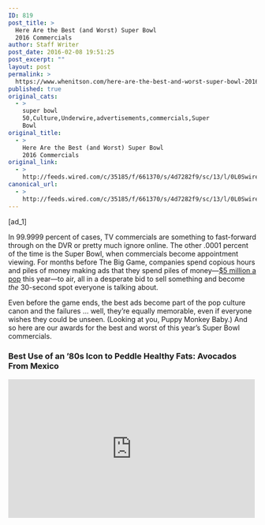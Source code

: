 ```yaml
---
ID: 819
post_title: >
  Here Are the Best (and Worst) Super Bowl
  2016 Commercials
author: Staff Writer
post_date: 2016-02-08 19:51:25
post_excerpt: ""
layout: post
permalink: >
  https://www.whenitson.com/here-are-the-best-and-worst-super-bowl-2016-commercials/
published: true
original_cats:
  - >
    super bowl
    50,Culture,Underwire,advertisements,commercials,Super
    Bowl
original_title:
  - >
    Here Are the Best (and Worst) Super Bowl
    2016 Commercials
original_link:
  - >
    http://feeds.wired.com/c/35185/f/661370/s/4d7282f9/sc/13/l/0L0Swired0N0C20A160C0A20Cbest0Eworst0Esuper0Ebowl0Ecommercials0C/story01.htm
canonical_url:
  - >
    http://feeds.wired.com/c/35185/f/661370/s/4d7282f9/sc/13/l/0L0Swired0N0C20A160C0A20Cbest0Eworst0Esuper0Ebowl0Ecommercials0C/story01.htm
---
```

 [ad_1]
<br><div id=""><p>In 99.9999 percent of cases, TV commercials are something to fast-forward through on the DVR or pretty much ignore online. The other .0001 percent of the time is the Super Bowl, when commercials become appointment viewing. For months before The Big Game, companies spend copious hours and piles of money making ads that they spend piles of money—<a href="http://www.boston.com/sports/football/patriots/2016/01/28/the-price-for-super-bowl-advertisement-percent-since-last-year/txAPMd86XqpqW5zh7hnUxH/story.html" target="_blank">$5 million a pop</a> this year—to air, all in a desperate bid to sell something and become <em>the</em> 30-second spot everyone is talking about.</p>
<p>Even before the game ends, the best ads become part of the pop culture canon and the failures … well, they’re equally memorable, even if everyone wishes they could be unseen. (Looking at you, Puppy Monkey Baby.) And so here are our awards for the best and worst of this year’s Super Bowl commercials.</p>
<h3>Best Use of an ’80s Icon to Peddle Healthy Fats: Avocados From Mexico</h3>
<p><iframe width="500" height="281" src="https://www.youtube.com/embed/1ndPEQCoSzk?feature=oembed" frameborder="0" allowfullscreen=""/><br/>This is a commercial for avocados from Mexico, which we presume was needed to compete with avocados from California. But don’t let the late turn toward selling delicious and healthy fruit essential to that Super Bowl party staple, guacamole, keep you from enjoying a delightful trip through this alternate version of The Collector’s gallery from <em>Guardians of the Galaxy</em>. A group of aliens follows a tour guide through an exhibit that includes the mythical Cube of Rubik, the seats in a commercial airliner (a 21st century torture device), the emoji alphabet, the white and gold dress (<a href="http://www.wired.com/2015/02/science-one-agrees-color-dress/" target="_blank">or was it blue and black?</a>) that caused a civil war, and the illustrious Scott Baio. It’s a gallery any museum of pop culture ephemera would love to possess. Just make sure to feed Scott Baio once in a while.</p>
<h3>Best Jeff Goldblum Goldbluming: Apartments.com</h3>
<p><iframe width="500" height="281" src="https://www.youtube.com/embed/L6OmHbZ2vHs?feature=oembed" frameborder="0" allowfullscreen=""/><br/>Nothing about Super Bowl commercials ever really makes sense, but seeing Jeff Goldblum sing the theme song to <em>The Jeffersons</em> makes so little sense it’s almost perfect. Especially since he’s seated at a baby grand piano that is literally moving on up to the top floor of an apartment building, where we find George Washington and Lil Wayne grilling hamburgers. Well, that’s one way to move units, Apartments.com.</p>
<h3>Best Not-Totally-Exploitative Use of David Bowie: Audi</h3>
<p><iframe width="500" height="281" src="https://www.youtube.com/embed/yB8tgVqmKzw?feature=oembed" frameborder="0" allowfullscreen=""/><br/>If you’re like us, and you probably are, you still get a little choked up when you hear a David Bowie song. That’s why this Audi ad, which merges space race nostalgia with Bowie’s “Starman,” could’ve easily felt like <em>too much too soon</em>. But the ad nailed it, right down to the cuts between the older man and his younger astronaut self. (We’ll overlook what must be a huge violation of the speed limit.) Single tear.</p>
<h3>Best Use of Helen Mirren to Get You to Not Drive Hammered: Budweiser</h3>
<p><iframe width="500" height="281" src="https://www.youtube.com/embed/Rb2VXVmUga4?feature=oembed" frameborder="0" allowfullscreen=""/><br/>Notoriously Frank and Uncensored British Lady Helen Mirren drinks a Budweiser and encourages you to not drink and drive by hurtling very well-worded insults at those who do so. We’d always kinda pegged Mirren for the champagne or dry martini type, but whatever. If someone can get people to not drive drunk then it doesn’t matter what beverage they’re doing it with. Also, we all need more Helen Mirren in our lives.</p>
<h3>Best Meta Reference Involving Cream Cheese: Adobe Marketing Cloud</h3>
<p><iframe width="500" height="281" src="https://www.youtube.com/embed/u-7l3f43sbY?feature=oembed" frameborder="0" allowfullscreen=""/><br/>He’s a sports fan. No, he’s a gambler. No, he’s an advertising executive who spent a lot of money to put a stupid cream cheese ad on during the Super Bowl! Get it? It’s very self-referential. Nicely done, Adobe Marketing Cloud.</p>
<h3>Best Attempt to Make Kevin Hart Look Intimidating: Hyundai</h3>
<p><iframe width="500" height="281" src="https://www.youtube.com/embed/-R_483zeVF8?feature=oembed" frameborder="0" allowfullscreen=""/><br/>Look, we know Kevin Hart was called in as a tough guy in for <em>Get Hard</em>, but he also seems like a pretty sweet dude, so watching him go all Protective Dad in this Hyundai commercial is pretty funny. Also, it makes this whole “car finder” feature the scariest thing to happen to teens since they realized their moms were on Facebook.</p>
<h3>Worst Use of Induced Labor to Sell Snacks: Doritos</h3>
<p><iframe width="500" height="281" src="https://www.youtube.com/embed/ko7GuDOv4BM?feature=oembed" frameborder="0" allowfullscreen=""/><br/>This one got real gross real fast. At first this seems like one of those <em>Women are so uptight, amirite?!</em> kind of commercials. (The woman in question was upset her partner was eating Doritos during her ultrasound.) It got vaguely cute when the baby in the womb started moving in the direction of the nacho cheese chip. However, when the woman threw the Dorito and it forced the baby to launch itself out of her womb, well, no one was hungry after that.</p>
<h3>Worst Commercial to … Ugh, Whatever, ‘Puppy Monkey Baby’ Is Just the Worst: Mountain Dew Kickstart</h3>
<p><iframe width="500" height="281" src="https://www.youtube.com/embed/ql7uY36-LwA?feature=oembed" frameborder="0" allowfullscreen=""/><br/>No but really, what the actual hell is a “Puppy Monkey Baby” and why did any of us need to see it during the Super Bowl? Moreover, did the world’s most unappealing hybrid need to <em>sing</em>? Did it make anyone want to drink anything besides arsenic, let alone Mountain Dew Kickstart (which, frankly, no one ought to be drinking anyway)? These are all questions without answers, but one thing is true, when you’ve <a href="https://twitter.com/RL_Stine/status/696548424120983552" target="_blank">terrified</a> legendary Scarer of Children R.L. Stine, you’ve gone too far. </p>
<h3>Worst Use of Uncomfortably Animated Innards: Xifaxan</h3>
<p><iframe width="500" height="281" src="https://www.youtube.com/embed/3Hnldf3z4bY?feature=oembed" frameborder="0" allowfullscreen=""/><br/>What happens when your bowels hold their own bowels? Thanks to Xifaxan, now you know. This ad, featuring claymation intestines, is for a treatment for irritable bowel syndrome with <em>diarrhea</em> (emphasis theirs), and just could not be more unintelligible. First off, it’s pretty unclear why guts would like football. It also seems odd that this particular Gut Guy seems to having issues with his own guts (can bowels <em>have</em> bowels?). But what’s most unintelligible is the fact that no one at any of these sporting events seems the least bit surprised that they’re cheering next to a pile of clay innards.</p>
<h3>Worst Allusion to Pussy Riot to Sell a Car: Toyota</h3>
<p><iframe width="500" height="281" src="https://www.youtube.com/embed/MYeM-8hO3hM?feature=oembed" frameborder="0" allowfullscreen=""/><br/>So, this Toyota Prius commercial, which also might be tapping into the current OJ Simpson mania by showing a bunch of bank robbers on the run white-Bronco-style, has A) bank robbers who wear pink, Pussy Riot-style masks and B) a girl group also in those masks, and both of those things seem to be alluding to the Russian feminist punk group. That’s all well and good, except Pussy Riot are pretty anti-capitalist and would likely not really be down to sell cars. Just saying.</p>
<h3>Worst Use of Alec Baldwin: Amazon Echo</h3>
<p><iframe width="500" height="281" src="https://www.youtube.com/embed/_y-4pGhRxek?feature=oembed" frameborder="0" allowfullscreen=""/><br/>In an attempt to make #BaldwinBowl happen, Amazon used Alec Baldwin (and his tres sexy voice) to try selling people on the Echo. Going full Jack Donaghy, Baldwin and former Dolphins quarterback Dan Marino discuss the logistics of a “snack stadium” and occasionally invoke the help of Echo’s Alexa. But the takeaway here is that Echo would be awesome if you could make Alexa sound like Alec. (The <a href="https://www.youtube.com/watch?v=qTz5jAn-XX8" target="_blank">follow-up with Missy Elliot</a> was better, though.)</p>

			<a class="visually-hidden skip-to-text-link focusable bg-white" href="#start-of-content">Go Back to Top. Skip To: Start of Article.</a>

			
</div>
<br>[ad_2]
<br><a href="http://feeds.wired.com/c/35185/f/661370/s/4d7282f9/sc/13/l/0L0Swired0N0C20A160C0A20Cbest0Eworst0Esuper0Ebowl0Ecommercials0C/story01.htm">Source </a>